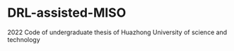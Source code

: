 # DRL-assisted-MISO
2022 Code of undergraduate thesis of Huazhong University of science and technology
